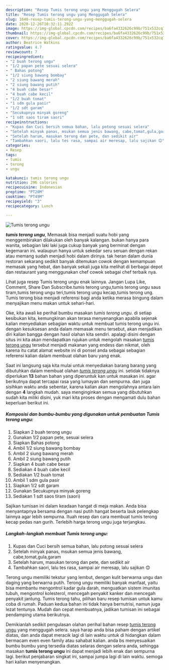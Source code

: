 ```yaml
---
description: "Resep Tumis terong ungu yang Menggugah Selera"
title: "Resep Tumis terong ungu yang Menggugah Selera"
slug: 1640-resep-tumis-terong-ungu-yang-menggugah-selera
date: 2020-12-26T10:32:11.292Z
image: https://img-global.cpcdn.com/recipes/ba6fa4332626c99b/751x532cq70/tumis-terong-ungu-foto-resep-utama.jpg
thumbnail: https://img-global.cpcdn.com/recipes/ba6fa4332626c99b/751x532cq70/tumis-terong-ungu-foto-resep-utama.jpg
cover: https://img-global.cpcdn.com/recipes/ba6fa4332626c99b/751x532cq70/tumis-terong-ungu-foto-resep-utama.jpg
author: Beatrice Watkins
ratingvalue: 4.7
reviewcount: 7
recipeingredient:
- "2 buah terong ungu"
- "1/2 papan pete sesuai selera"
- " Bahas potong"
- "1/2 siung bawang bombay"
- "2 siung bawang merah"
- "2 siung bawang putih"
- "4 buah cabe besar"
- "4 buah cabe kecil"
- "1/2 buah tomat"
- "1 sdm gula pasir"
- "1/2 sdt garam"
- "Secukupnya minyak goreng"
- "1 sdt saos tiram saori"
recipeinstructions:
- "Kupas dan Cuci bersih semua bahan, lalu potong sesuai selera"
- "Setelah minyak panas, msukan semua jenis bawang, cabe,tomat,gula,garam"
- "Setelah harum, masukan terong dan pete, dan sedikit air"
- "Tambahkan saori, lalu tes rasa, sampai air meresap, lalu sajikan 😊"
categories:
- Resep
tags:
- tumis
- terong
- ungu

katakunci: tumis terong ungu 
nutrition: 296 calories
recipecuisine: Indonesian
preptime: "PT20M"
cooktime: "PT49M"
recipeyield: "3"
recipecategory: Lunch

---
```



![Tumis terong ungu](https://img-global.cpcdn.com/recipes/ba6fa4332626c99b/751x532cq70/tumis-terong-ungu-foto-resep-utama.jpg)

<b><i>tumis terong ungu</i></b>, Memasak bisa menjadi suatu hobi yang menggembirakan dilakukan oleh banyak kalangan. bukan hanya para wanita, sebagian laki laki juga cukup banyak yang berminat dengan kegemaran ini. walaupun hanya untuk sekedar seru seruan dengan rekan atau memang sudah menjadi hobi dalam dirinya. tak heran dalam dunia restoran sekarang sedikit banyak ditemukan cowok dengan kemampuan memasak yang hebat, dan banyak sekali juga kita melihat di berbagai depot dan restaurant yang menggunakan chef cowok sebagai chef terbaik nya.

Lihat juga resep Tumis terong ungu enak lainnya. Jangan Lupa Like, Comment, Share Dan Subscribe.tumis terong ungu,tumis terong ungu saus tiram,tumis terong ungu teri,tumis terong ungu kecap,tumis terong ung. Tumis terong bisa menjadi referensi bagi anda ketika merasa bingung dalam menyajikan menu makan untuk sehari-hari.

Oke, kita awali ke perihal bumbu masakan <i>tumis terong ungu</i>. di setiap kesibukan kita, kemungkinan akan terasa menyenangkan apabila sejenak kalian menyediakan sebagian waktu untuk membuat tumis terong ungu ini. dengan kesuksesan anda dalam memasak menu tersebut, akan menjadikan diri kalian bangga dengan hasil olahan kita sendiri. apalagi disini dengan situs ini kita akan mendapatkan rujukan untuk mengolah masakan <u>tumis terong ungu</u> tersebut menjadi makanan yang endess dan nikmat, oleh karena itu catat alamat website ini di ponsel anda sebagai sebagian referensi kalian dalam membuat olahan baru yang enak.


Saat ini langsung saja kita mulai untuk menyediakan barang barang yang dibutuhkan dalam membuat olahan <u><i>tumis terong ungu</i></u> ini. setidak tidaknya diperlukan <b>13</b> bahan bahan yang diperuntuk kan untuk masakan ini. agar berikutnya dapat tercapai rasa yang lumayan dan sempurna. dan juga sisihkan waktu anda sebentar, karena kalian akan mengolahnya antara lain dengan <b>4</b> langkah mudah. saya menginginkan semua yang dibutuhkan sudah kita miliki disini, yuk mari kita proses dengan mengamati dulu bahan keperluan berikut ini.

<!--inarticleads1-->

##### Komposisi dan bumbu-bumbu yang digunakan untuk pembuatan Tumis terong ungu:

1. Siapkan 2 buah terong ungu
1. Gunakan 1/2 papan pete, sesuai selera
1. Siapkan  Bahas potong
1. Ambil 1/2 siung bawang bombay
1. Ambil 2 siung bawang merah
1. Ambil 2 siung bawang putih
1. Siapkan 4 buah cabe besar
1. Sediakan 4 buah cabe kecil
1. Sediakan 1/2 buah tomat
1. Ambil 1 sdm gula pasir
1. Siapkan 1/2 sdt garam
1. Gunakan Secukupnya minyak goreng
1. Sediakan 1 sdt saos tiram (saori)


Sajikan tumisan ini dalam keadaan hangat di meja makan. Anda bisa menyantapnya bersama dengan nasi putih hangat beserta lauk pelengkap lainnya agar lebih sempurna. Ituah resep dan cara membuat tumis terong kecap pedas nan gurih. Terlebih harga terong ungu juga terjangkau. 

<!--inarticleads2-->

##### Langkah-langkah membuat Tumis terong ungu:

1. Kupas dan Cuci bersih semua bahan, lalu potong sesuai selera
1. Setelah minyak panas, msukan semua jenis bawang, cabe,tomat,gula,garam
1. Setelah harum, masukan terong dan pete, dan sedikit air
1. Tambahkan saori, lalu tes rasa, sampai air meresap, lalu sajikan 😊


Terong ungu memiliki tekstur yang lembut, dengan kulit berwarna ungu dan daging yang berwarna putih. Terong ungu memiliki banyak manfaat, yaitu bisa membantu mengontrol kadar gula darah, menguatkan sistem imunitas tubuh, mengontrol kolesterol, mencegah penyakit kanker dan mencegah penyakit jantung. Tumis terong tahu, pilihan baru resep tumisan untuk kamu coba di rumah. Paduan kedua bahan ini tidak hanya bernutrisi, namun juga lezat tentunya. Mudah dan cepat membuatnya, jadikan tumisan ini sebagai pendamping utama berikutnya. 

Demikianlah sedikit pengulasan olahan perihal bahan resep <u>tumis terong ungu</u> yang menggugah selera. saya harap anda bisa paham dengan artikel diatas, dan anda dapat meracik lagi di lain waktu untuk di hidangkan dalam bermacam even even family atau sahabat kalian. anda bs menyesuaikan bumbu bumbu yang tersedia diatas selaras dengan selera anda, sehingga masakan <b>tumis terong ungu</b> ini dapat menjadi lebih enak dan sempurna lagi. berikut penjabaran singkat ini, sampai jumpa lagi di lain waktu. semoga hari kalian menyenangkan.
